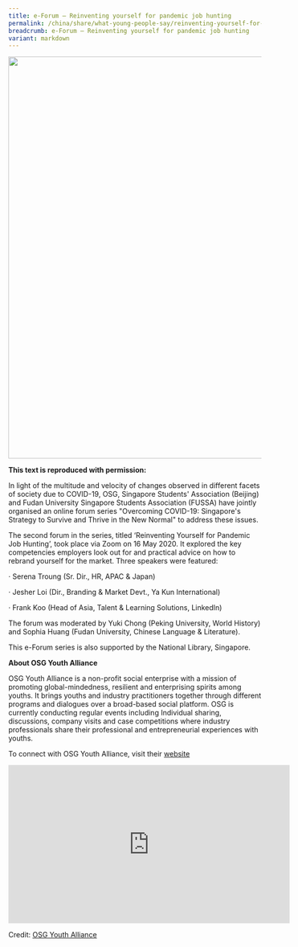 ```yaml
---
title: e-Forum – Reinventing yourself for pandemic job hunting
permalink: /china/share/what-young-people-say/reinventing-yourself-for-pandemic-job-hunting/
breadcrumb: e-Forum – Reinventing yourself for pandemic job hunting
variant: markdown
---
```

<img src="\images\china-youngpeople\osg-1-image.jpg" style="width:800px;">

**This text is reproduced with permission:**

In light of the multitude and velocity of changes observed in different facets of society due to COVID-19, OSG, Singapore Students' Association (Beijing) and Fudan University Singapore Students Association (FUSSA) have jointly organised an online forum series "Overcoming COVID-19: Singapore's Strategy to Survive and Thrive in the New Normal" to address these issues. 

The second forum in the series, titled ‘Reinventing Yourself for Pandemic Job Hunting’, took place via Zoom on 16 May 2020. It explored the key competencies employers look out for and practical advice on how to rebrand yourself for the market. Three speakers were featured:

·     Serena Troung (Sr. Dir., HR, APAC &amp; Japan)

·     Jesher Loi (Dir., Branding &amp; Market Devt., Ya Kun International) 

·     Frank Koo (Head of Asia, Talent &amp; Learning Solutions, LinkedIn)

The forum was moderated by Yuki Chong (Peking University, World History) and Sophia Huang (Fudan University, Chinese Language &amp; Literature).

This e-Forum series is also supported by the National Library, Singapore.

**About OSG Youth Alliance**

OSG Youth Alliance is a non-profit social enterprise with a mission of promoting global-mindedness, resilient and enterprising spirits among youths. It brings youths and industry practitioners together through different programs and dialogues over a broad-based social platform. OSG is currently conducting regular events including Individual sharing, discussions, company visits and case competitions where industry professionals share their professional and entrepreneurial experiences with youths.

To connect with OSG Youth Alliance, visit their [website](https://www.osgyouthalliance.org/)

<div class="bp-youtube">
<iframe width="560" height="315" src="https://www.youtube.com/embed/HdezqfIGdgE" frameborder="0" allow="accelerometer; autoplay; encrypted-media; gyroscope; picture-in-picture" allowfullscreen=""></iframe>
</div>

Credit: [OSG Youth Alliance](https://www.osgyouthalliance.org/)